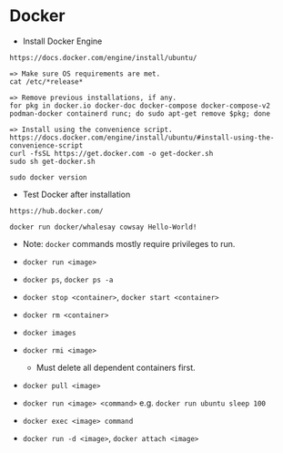 # Docker
- Install Docker Engine
```
https://docs.docker.com/engine/install/ubuntu/

=> Make sure OS requirements are met.
cat /etc/*release*

=> Remove previous installations, if any.
for pkg in docker.io docker-doc docker-compose docker-compose-v2 podman-docker containerd runc; do sudo apt-get remove $pkg; done

=> Install using the convenience script.
https://docs.docker.com/engine/install/ubuntu/#install-using-the-convenience-script
curl -fsSL https://get.docker.com -o get-docker.sh
sudo sh get-docker.sh

sudo docker version
```

- Test Docker after installation
```
https://hub.docker.com/

docker run docker/whalesay cowsay Hello-World!
```

- Note: `docker` commands mostly require privileges to run.

- `docker run <image>`

- `docker ps`, `docker ps -a`

- `docker stop <container>`, `docker start <container>`

- `docker rm <container>`

- `docker images`

- `docker rmi <image>`
  - Must delete all dependent containers first.

- `docker pull <image>`

- `docker run <image> <command>` e.g. `docker run ubuntu sleep 100`

- `docker exec <image> command`

- `docker run -d <image>`, `docker attach <image>`
